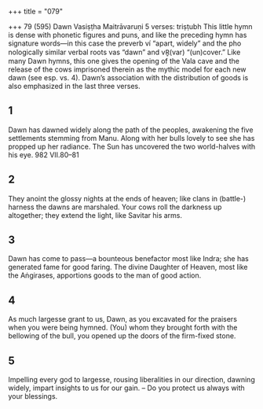 +++
title = "079"

+++
79 (595) Dawn
Vasiṣṭha Maitrāvaruṇi
5 verses: triṣṭubh
This little hymn is dense with phonetic figures and puns, and like the preceding  hymn has signature words—in this case the preverb ví “apart, widely” and the pho nologically similar verbal roots vas “dawn” and vR̥(var) “(un)cover.”
Like many Dawn hymns, this one gives the opening of the Vala cave and the  release of the cows imprisoned therein as the mythic model for each new dawn (see  esp. vs. 4). Dawn’s association with the distribution of goods is also emphasized in  the last three verses.
## 1
Dawn has dawned widely along the path of the peoples, awakening the  five settlements stemming from Manu.
Along with her bulls lovely to see she has propped up her radiance. The  Sun has uncovered the two world-halves with his eye.
982 VII.80–81
## 2
They anoint the glossy nights at the ends of heaven; like clans in (battle-) harness the dawns are marshaled.
Your cows roll the darkness up altogether; they extend the light, like  Savitar his arms.
## 3
Dawn has come to pass—a bounteous benefactor most like Indra; she  has generated fame for good faring.
The divine Daughter of Heaven, most like the Aṅgirases, apportions  goods to the man of good action.
## 4
As much largesse grant to us, Dawn, as you excavated for the praisers  when you were being hymned.
(You) whom they brought forth with the bellowing of the bull, you
opened up the doors of the firm-fixed stone.
## 5
Impelling every god to largesse, rousing liberalities in our direction, dawning widely, impart insights to us for our gain. – Do you protect us  always with your blessings.